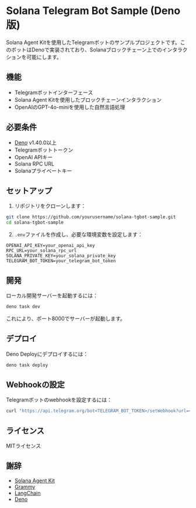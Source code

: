 # Solana Telegram Bot Sample (Deno版)

Solana Agent Kitを使用したTelegramボットのサンプルプロジェクトです。このボットはDenoで実装されており、Solanaブロックチェーン上でのインタラクションを可能にします。

## 機能

- Telegramボットインターフェース
- Solana Agent Kitを使用したブロックチェーンインタラクション
- OpenAIのGPT-4o-miniを使用した自然言語処理

## 必要条件

- [Deno](https://deno.land/) v1.40.0以上
- Telegramボットトークン
- OpenAI APIキー
- Solana RPC URL
- Solanaプライベートキー

## セットアップ

1. リポジトリをクローンします：

```bash
git clone https://github.com/yourusername/solana-tgbot-sample.git
cd solana-tgbot-sample
```

2. `.env`ファイルを作成し、必要な環境変数を設定します：

```
OPENAI_API_KEY=your_openai_api_key
RPC_URL=your_solana_rpc_url
SOLANA_PRIVATE_KEY=your_solana_private_key
TELEGRAM_BOT_TOKEN=your_telegram_bot_token
```

## 開発

ローカル開発サーバーを起動するには：

```bash
deno task dev
```

これにより、ポート8000でサーバーが起動します。

## デプロイ

Deno Deployにデプロイするには：

```bash
deno task deploy
```

## Webhookの設定

Telegramボットのwebhookを設定するには：

```bash
curl "https://api.telegram.org/bot<TELEGRAM_BOT_TOKEN>/setWebhook?url=<YOUR_DEPLOYMENT_URL>"
```

## ライセンス

MITライセンス

## 謝辞

- [Solana Agent Kit](https://www.solanaagentkit.xyz/)
- [Grammy](https://grammy.dev/)
- [LangChain](https://js.langchain.com/)
- [Deno](https://deno.land/)
